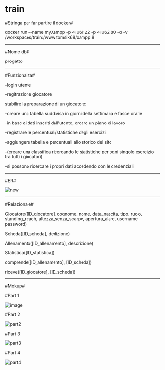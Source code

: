 # train


#Stringa per far partire il docker#

docker run --name myXampp -p 41061:22 -p 41062:80 -d -v /workspaces/train:/www tomsik68/xampp:8


-----------------------------------------------------------------------------------------------------------


#Nome db#

progetto


-----------------------------------------------------------------------------------------------------------


#Funzionalita#

-login utente

-regitrazione giocatore

stabilire la preparazione di un giocatore:

-creare una tabella suddivisa in giorni della settimana e fasce orarie

-in base ai dati inseriti dall'utente, creare un piano di lavoro

-registrare le percentuali/statistiche degli esercizi

-aggiungere tabella e percentuali allo storico del sito

-(creare una classifica ricercando le statistiche per ogni singolo esercizio tra tutti i giocatori)

-si possono ricercare i propri dati accedendo con le credenziali


-----------------------------------------------------------------------------------------------------------


#ER#


![new](https://github.com/lorenzotasca/train/assets/101709418/c34f1dbd-4c81-4d4d-b9e9-1a590cbd1896)




-----------------------------------------------------------------------------------------------------------


#Relazionale#

Giocatore([ID_giocatore], cognome, nome, data_nascita, tipo, ruolo, standing_reach, altezza_senza_scarpe, apertura_alare, username, password)

Scheda([ID_scheda], dedizione)

Allenamento([ID_allenamento], descrizione)

Statistica([ID_statistica])

comprende([ID_allenamento], [ID_scheda])

riceve([ID_giocatore], [ID_scheda])


-----------------------------------------------------------------------------------------------------------



#Mokup#

#Part 1

![image](https://github.com/lorenzotasca/train/assets/101709418/b92dcd5e-84c7-4e57-bfa5-b5340c17b57d)


#Part 2

![part2](https://github.com/lorenzotasca/train/assets/101709418/6dfe4ab4-3cc1-4554-bde4-23de4121ed49)

#Part 3

![part3](https://github.com/lorenzotasca/train/assets/101709418/9576d654-50fd-4c6c-817a-c6f6c56fab65)

#Part 4

![part4](https://github.com/lorenzotasca/train/assets/101709418/10fc2ecd-540d-42f0-b4e8-4b5b0493a591)

